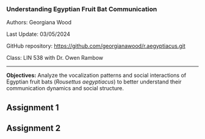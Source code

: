 ### Understanding Egyptian Fruit Bat Communication
Authors: Georgiana Wood

Last Update: 03/05/2024

GitHub repository: https://github.com/georgianawood/r.aegyptiacus.git

Class: LIN 538 with Dr. Owen Rambow

---
**Objectives:**
Analyze the vocalization patterns and social interactions of Egyptian fruit bats (*Rousettus aegyptiacus*) to better understand their communication dynamics and social structure.

## **Assignment 1**
## **Assignment 2**
